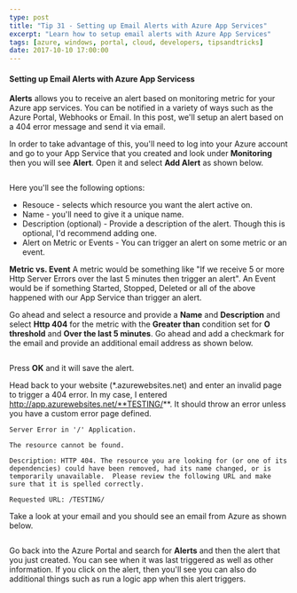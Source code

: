 ```yaml
---
type: post
title: "Tip 31 - Setting up Email Alerts with Azure App Services"
excerpt: "Learn how to setup email alerts with Azure App Services"
tags: [azure, windows, portal, cloud, developers, tipsandtricks]
date: 2017-10-10 17:00:00
---
```



#### Setting up Email Alerts with Azure App Servicess

**Alerts** allows you to receive an alert based on monitoring metric for your Azure app services. You can be notified in a variety of ways such as the Azure Portal, Webhooks or Email. In this post, we'll setup an alert based on a 404 error message and send it via email. 

In order to take advantage of this, you'll need to log into your Azure account and go to your App Service that you created and look under **Monitoring** then you will see **Alert**. Open it and select **Add Alert** as shown below. 

<img :src="$withBase('/files/alertblog1.png')">

Here you'll see the following options: 

* Resouce - selects which resource you want the alert active on. 
* Name - you'll need to give it a unique name.
* Description (optional) - Provide a description of the alert. Though this is optional, I'd recommend adding one.
* Alert on Metric or Events - You can trigger an alert on some metric or an event. 

**Metric vs. Event**  A metric would be something like "If we receive 5 or more Http Server Errors over the last 5 minutes then trigger an alert". An Event would be if something Started, Stopped, Deleted or all of the above happened with our App Service than trigger an alert. 


Go ahead and select a resource and provide a **Name** and **Description** and select **Http 404** for the metric with the **Greater than** condition set for **O threshold** and **Over the last 5 minutes**. Go ahead and add a checkmark for the email and provide an additional email address as shown below. 

<img :src="$withBase('/files/alertblog2.png')">

Press **OK** and it will save the alert. 

Head back to your website (*.azurewebsites.net) and enter an invalid page to trigger a 404 error. In my case, I entered http://app.azurewebsites.net/**TESTING/**. It should throw an error unless you have a custom error page defined. 

```text
Server Error in '/' Application.

The resource cannot be found.

Description: HTTP 404. The resource you are looking for (or one of its dependencies) could have been removed, had its name changed, or is temporarily unavailable.  Please review the following URL and make sure that it is spelled correctly. 

Requested URL: /TESTING/
```

Take a look at your email and you should see an email from Azure as shown below. 

<img :src="$withBase('/files/alertblog3.png')">

Go back into the Azure Portal and search for **Alerts** and then the alert that you just created. You can see when it was last triggered as well as other information. If you click on the alert, then you'll see you can also do additional things such as run a logic app when this alert triggers. 
